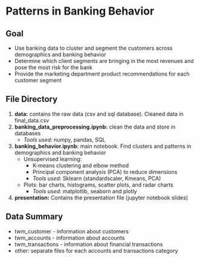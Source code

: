 # Patterns in Banking Behavior

## Goal
 - Use banking data to cluster and segment the customers across demographics and banking behavior
 - Determine which client segments are bringing in the most revenues and pose the most risk for the bank
 - Provide the marketing department product recommendations for each customer segment


## File Directory
1. **data:** contains the raw data (csv and sql database). Cleaned data in final_data.csv
2. **banking_data_preprocessing.ipynb:** clean the data and store in databases
    - *Tools used:* numpy, pandas, SQL
3. **banking_behavior.ipynb:** main notebook. Find clusters and patterns in demographics and banking behavior
    - Unsupervised learning:
        - K-means clustering and elbow method
        - Principal component analysis (PCA) to reduce dimensions
        - *Tools used:* Sklearn (standardscaler, Kmeans, PCA)
    - Plots: bar charts, histograms, scatter plots, and radar charts
        - *Tools used:* matplotlib, seaborn and plotly
4. **presentation:** Contains the presentation file (jupyter notebook slides)

## Data Summary
- twm_customer - information about customers
- twm_accounts - information about accounts
- twm_transactions - information about financial transactions
- other: separate files for each accounts and transactions category
